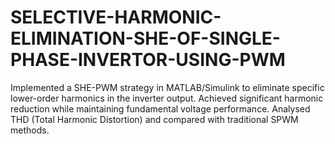 # SELECTIVE-HARMONIC-ELIMINATION-SHE-OF-SINGLE-PHASE-INVERTOR-USING-PWM
Implemented a SHE-PWM strategy in MATLAB/Simulink to eliminate specific lower-order harmonics in the inverter output. Achieved significant harmonic reduction while maintaining fundamental voltage performance. Analysed THD (Total Harmonic Distortion) and compared with traditional SPWM methods.
